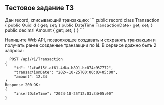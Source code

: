 <h2>Тестовое задание T3</h2>
Дан record, описывающий транзакцию:
```
    public record class Transaction
    {
        public Guid Id { get; set; }
        public DateTime TransactionDate { get; set; }
        public decimal Amount { get; set; }
    }
```

Напишите Web API, позволяющее создавать и сохранять транзакции и получать ранее созданные транзакции по Id. В сервисе должно быть 2 запроса:
```
  POST /api/v1/Transaction
{
	"id": "1afa615f-af61-4d8a-b891-bc874c937772",
	"transactionDate": "2024-10-25T00:00:00+05:00",
	"amount": 12.34
}
Response 200 OK:
{
	"insertDateTime": "2024-10-25T12:03:34+05:00"
}
```

